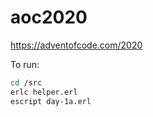 # aoc2020
https://adventofcode.com/2020

To run:

```sh
cd /src
erlc helper.erl
escript day-1a.erl
```
